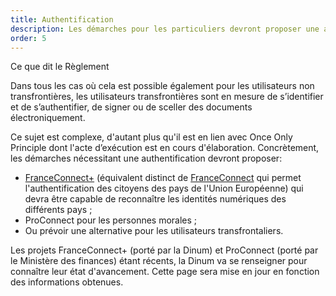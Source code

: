 ```yaml
---
title: Authentification
description: Les démarches pour les particuliers devront proposer une authentification avec FranceConnect+, celles pour les entreprises avec ProConnect.
order: 5
---
```


<div class="fr-callout"> 
<p class="fr-callout__title">Ce que dit le Règlement</p> 
<p class="fr-callout__text">Dans tous les cas où cela est possible également pour les utilisateurs non transfrontières, les utilisateurs transfrontières sont en mesure de s’identifier et de s’authentifier, de signer ou de sceller des documents électroniquement.</p> 
</div> 

Ce sujet est complexe, d'autant plus qu'il est en lien avec Once Only Principle dont l'acte d’exécution est en cours d'élaboration. Concrètement, les démarches nécessitant une authentification devront proposer:

* [FranceConnect+](https://franceconnect.gouv.fr/france-connect-plus) (équivalent distinct de [FranceConnect](https://franceconnect.gouv.fr/) qui permet l'authentification des citoyens des pays de l'Union Européenne) qui devra être capable de reconnaître les identités numériques des différents pays ;
* ProConnect pour les personnes morales ;
* Ou prévoir une alternative pour les utilisateurs transfrontaliers.

<div class="fr-highlight">
	<p>Les projets FranceConnect+ (porté par la Dinum) et ProConnect (porté par le Ministère des finances) étant récents, la Dinum va se renseigner pour connaître leur état d'avancement. Cette page sera mise en jour en fonction des informations obtenues.
	</p>
</div>
